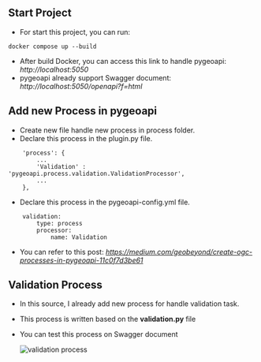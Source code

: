 ## Start Project

- For start this project, you can run:

```
docker compose up --build
```

- After build Docker, you can access this link to handle pygeoapi: _http://localhost:5050_
- pygeoapi already support Swagger document: _http://localhost:5050/openapi?f=html_

## Add new Process in pygeoapi

- Create new file handle new process in process folder.
- Declare this process in the plugin.py file.

```
    'process': {
        ...
        'Validation' : 'pygeoapi.process.validation.ValidationProcessor',
        ...
    },
```

- Declare this process in the pygeoapi-config.yml file.

```
    validation:
        type: process
        processor:
            name: Validation
```

- You can refer to this post:
  _https://medium.com/geobeyond/create-ogc-processes-in-pygeoapi-11c0f7d3be61_

## Validation Process

- In this source, I already add new process for handle validation task.
- This process is written based on the <b>validation.py</b> file
- You can test this process on Swagger document

  ![validation process](./images/valdation_process.png "Text to show on mouseover")
